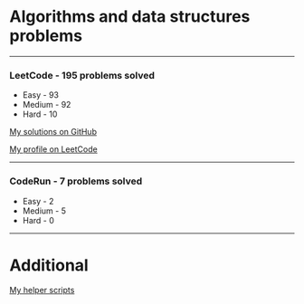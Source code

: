 # Algorithms and data structures problems
---
### LeetCode - 195 problems solved

- Easy - 93
- Medium - 92
- Hard - 10

[My solutions on GitHub](https://github.com/vitbogit/algorithms-and-data-structures-problems/tree/main/leetcode)

[My profile on LeetCode](https://leetcode.com/vitbogit/)

---

### CodeRun - 7 problems solved

- Easy - 2
- Medium - 5
- Hard - 0

---

# Additional

[My helper scripts](https://github.com/vitbogit/algorithms-and-data-structures-help-scripts)
